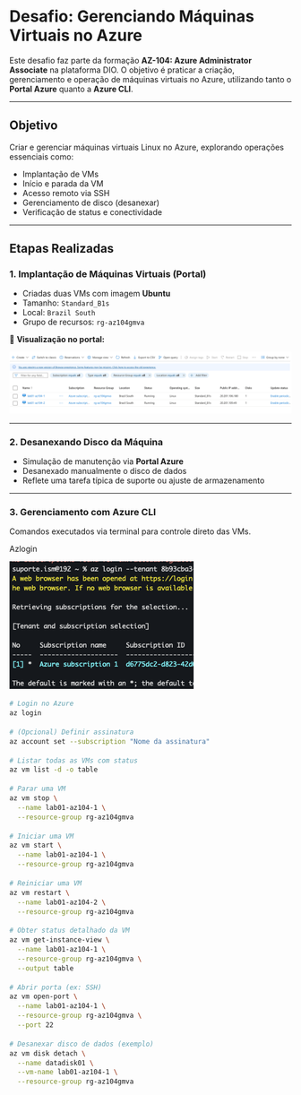 # Desafio: Gerenciando Máquinas Virtuais no Azure

Este desafio faz parte da formação **AZ-104: Azure Administrator Associate** na plataforma DIO. O objetivo é praticar a criação, gerenciamento e operação de máquinas virtuais no Azure, utilizando tanto o **Portal Azure** quanto a **Azure CLI**.

---

## Objetivo

Criar e gerenciar máquinas virtuais Linux no Azure, explorando operações essenciais como:

- Implantação de VMs
- Início e parada da VM
- Acesso remoto via SSH
- Gerenciamento de disco (desanexar)
- Verificação de status e conectividade

---

## Etapas Realizadas

### 1. Implantação de Máquinas Virtuais (Portal)

- Criadas duas VMs com imagem **Ubuntu**
- Tamanho: `Standard_B1s`
- Local: `Brazil South`
- Grupo de recursos: `rg-az104gmva`

📸 **Visualização no portal:**

![VMs no portal Azure](./images/azure-vms-criadas-portal.png)

---

### 2. Desanexando Disco da Máquina

- Simulação de manutenção via **Portal Azure**
- Desanexado manualmente o disco de dados
- Reflete uma tarefa típica de suporte ou ajuste de armazenamento

---

### 3. Gerenciamento com Azure CLI

Comandos executados via terminal para controle direto das VMs.

Azlogin

![Login no Azure via CLI.](./images/azlogin.png)


```bash
# Login no Azure
az login

# (Opcional) Definir assinatura
az account set --subscription "Nome da assinatura"

# Listar todas as VMs com status
az vm list -d -o table

# Parar uma VM
az vm stop \
  --name lab01-az104-1 \
  --resource-group rg-az104gmva

# Iniciar uma VM
az vm start \
  --name lab01-az104-1 \
  --resource-group rg-az104gmva

# Reiniciar uma VM
az vm restart \
  --name lab01-az104-2 \
  --resource-group rg-az104gmva

# Obter status detalhado da VM
az vm get-instance-view \
  --name lab01-az104-1 \
  --resource-group rg-az104gmva \
  --output table

# Abrir porta (ex: SSH)
az vm open-port \
  --name lab01-az104-1 \
  --resource-group rg-az104gmva \
  --port 22

# Desanexar disco de dados (exemplo)
az vm disk detach \
  --name datadisk01 \
  --vm-name lab01-az104-1 \
  --resource-group rg-az104gmva
